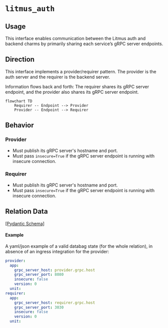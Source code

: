 # `litmus_auth`

## Usage

This interface enables communication between the Litmus auth and backend
charms by primarily sharing each service’s gRPC server endpoints.

## Direction

This interface implements a provider/requirer pattern. The provider is the auth server and the requirer is the backend server.

Information flows back and forth: The requirer shares its gRPC server endpoint, and the provider also shares its gRPC server endpoint.

```mermaid
flowchart TD
    Requirer -- Endpoint --> Provider
    Provider -- Endpoint --> Requirer
```

## Behavior

### Provider

- Must publish its gRPC server's hostname and port.
- Must pass `insecure=True` if the gRPC server endpoint is running with insecure connection.

### Requirer

- Must publish its gRPC server's hostname and port.
- Must pass `insecure=True` if the gRPC server endpoint is running with insecure connection.

## Relation Data

[\[Pydantic Schema\]](./schema.py)

#### Example
A yaml/json example of a valid databag state (for the whole relation), in absence of an ingress 
integration for the provider:
```yaml
provider:
  app:
    grpc_server_host: provider.grpc.host
    grpc_server_port: 8080
    insecure: false
    version: 0
  unit:
requirer:
  app:
    grpc_server_host: requirer.grpc.host
    grpc_server_port: 3030
    insecure: false
    version: 0
  unit:
```
